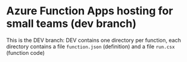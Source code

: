 # Azure Function Apps hosting for small teams (dev branch)

This is the DEV branch: DEV contains one directory per function, each directory contains a file `function.json` (definition) and a file `run.csx` (function code)